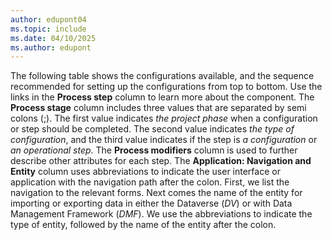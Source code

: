 ```yaml
---
author: edupont04
ms.topic: include
ms.date: 04/10/2025
ms.author: edupont
---
```

The following table shows the configurations available, and the sequence recommended for setting up the configurations from top to bottom. Use the links in the **Process step** column to learn more about the component. The **Process stage** column includes three values that are separated by semi colons (;). The first value indicates *the project phase* when a configuration or step should be completed. The second value indicates *the type of configuration*, and the third value indicates if the step is *a configuration* or *an operational step*. The **Process modifiers** column is used to further describe other attributes for each step. The **Application: Navigation and Entity** column uses abbreviations to indicate the user interface or application with the navigation path after the colon. First, we list the navigation to the relevant forms. Next comes the name of the entity for importing or exporting data in either the Dataverse (*DV*) or with Data Management Framework (*DMF*). We use the abbreviations to indicate the type of entity, followed by the name of the entity after the colon.  